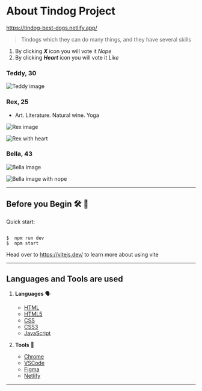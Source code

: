 # About Tindog Project

https://tindog-best-dogs.netlify.app/

> Tindogs which they can do many things, and they have several skills

1. By clicking **_X_** icon you will vote it *Nope*
2. By clicking **_Heart_** icon you will vote it *Like*


### Teddy, 30

![Teddy image](./images/Teddy.png)



### Rex, 25 

+ Art. Literature. Natural wine. Yoga


![Rex image](./images/Rex.png)

![Rex with heart](/images/Rex-with-heart.png)


### Bella, 43


![Bella image](./images/bella.png)

![Bella image with nope](./images/bella-with-nope.png)

-----

## Before you Begin 🛠 🔨

Quick start:

```

$  npm run dev
$  npm start

```

Head over to https://vitejs.dev/ to learn more about using vite



-----

## Languages and Tools are used

1. **Languages** 🗣️
    + [HTML](https://github.com/topics/html)
    + [HTML5](https://github.com/topics/html5)
    + [CSS](https://github.com/topics/css)
    + [CSS3](https://github.com/topics/css3)
    + [JavaScript](https://github.com/topics/javascript)

2. **Tools** 🔧
    + [Chrome](https://github.com/topics/chrome)
    + [VSCode](https://github.com/topics/vscode)
    + [Figma](https://github.com/topics/figma)
    + [Netlify](https://github.com/topics/netlify)


-----


